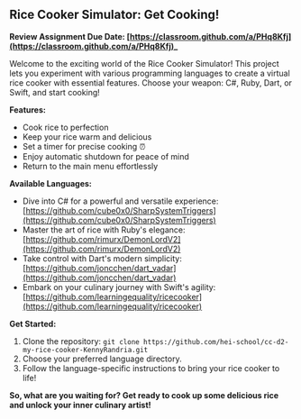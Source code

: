 ## Rice Cooker Simulator: Get Cooking! ‍

**Review Assignment Due Date: [https://classroom.github.com/a/PHq8Kfj](https://classroom.github.com/a/PHq8Kfj)_**

Welcome to the exciting world of the Rice Cooker Simulator! This project lets you experiment with various programming languages to create a virtual rice cooker with essential features. Choose your weapon: C#, Ruby, Dart, or Swift, and start cooking!

**Features:**

- Cook rice to perfection 
- Keep your rice warm and delicious 
- Set a timer for precise cooking ⏰
- Enjoy automatic shutdown for peace of mind 
- Return to the main menu effortlessly 

**Available Languages:**

- Dive into C# for a powerful and versatile experience: [https://github.com/cube0x0/SharpSystemTriggers](https://github.com/cube0x0/SharpSystemTriggers)
- Master the art of rice with Ruby's elegance: [https://github.com/rimurx/DemonLordV2](https://github.com/rimurx/DemonLordV2)
- Take control with Dart's modern simplicity: [https://github.com/joncchen/dart_vadar](https://github.com/joncchen/dart_vadar)
- Embark on your culinary journey with Swift's agility: [https://github.com/learningequality/ricecooker](https://github.com/learningequality/ricecooker)

**Get Started:**

1. Clone the repository: `git clone https://github.com/hei-school/cc-d2-my-rice-cooker-KennyRandria.git`
2. Choose your preferred language directory.
3. Follow the language-specific instructions to bring your rice cooker to life!

**So, what are you waiting for? Get ready to cook up some delicious rice and unlock your inner culinary artist! ‍**
